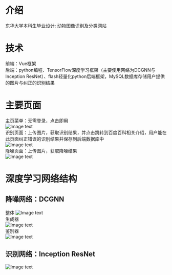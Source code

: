 # 介绍
东华大学本科生毕业设计: 动物图像识别及分类网站
# 技术
前端：Vue框架  
后端：python编程、TensorFlow深度学习框架（主要使用网络为DCGNN与Inception ResNet）、flash轻量化python后端框架，MySQL数据库存储用户提供的图片与纠正的识别结果
# 主要页面
主页菜单：无需登录，点击即用  
![Image text](https://github.com/tpian/Image/blob/main/figures/homePage.png)  
识别页面：上传图片，获取识别结果，并点击跳转到百度百科相关介绍，用户能在此页面纠正错误的识别结果并保存到后端数据库中  
![Image text](https://github.com/tpian/Image/blob/main/figures/Classification.png)  
降噪页面：上传图片，获取降噪结果  
![Image text](https://github.com/tpian/Image/blob/main/figures/NoiseRuduction.png)
# 深度学习网络结构
## 降噪网络：DCGNN  
整体
![Image text](https://github.com/tpian/Image/blob/main/figures/GAN.png)  
生成器  
![Image text](https://github.com/tpian/Image/blob/main/figures/encoder.png)  
鉴别器  
![Image text](https://github.com/tpian/Image/blob/main/figures/decoder.png)  
## 识别网络：Inception ResNet  
![Image text](https://github.com/tpian/Image/blob/main/figures/ReductionNet.png)
